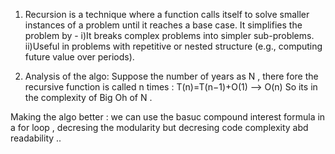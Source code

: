 1. Recursion is a technique where a function calls itself to solve smaller instances of a problem until it reaches a base case.
It simplifies the problem by - i)It breaks complex problems into simpler sub-problems.
                               ii)Useful in problems with repetitive or nested structure (e.g., computing future value over periods).

4. Analysis of the algo:
Suppose the number of years as N , there fore  the recursive function is called n times :
  T(n)=T(n−1)+O(1) --> O(n)
  So its in the complexity of Big Oh of N .

  Making the algo better : we can use the basuc compound interest formula in a for loop , decresing the modularity but decresing code complexity abd readability ..